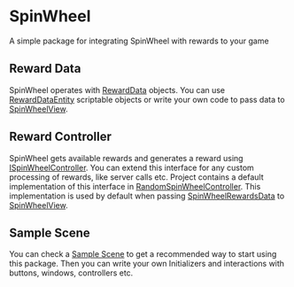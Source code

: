 # SpinWheel
A simple package for integrating SpinWheel with rewards to your game
## Reward Data
SpinWheel operates with [RewardData](Scripts/Data/RewardData.cs) objects. You can use [RewardDataEntity](Scripts/Data/ScriptableObjects/RewardDataEntry.cs) scriptable objects or write your own code to pass data to [SpinWheelView](Scripts/Presentation/SpinWheel/SpinWheelView.cs).
## Reward Controller
SpinWheel gets available rewards and generates a reward using [ISpinWheelController](Scripts/Domain/Interfaces/ISpinWheelController.cs). You can extend this interface for any custom processing of rewards, like server calls etc. Project contains a default implementation of this interface in [RandomSpinWheelController](Scripts/Domain/RandomSpinWheelController.cs). This implementation is used by default when passing [SpinWheelRewardsData](Scripts/Data/SpinWheelRewardsData.cs) to [SpinWheelView](Scripts/Presentation/SpinWheel/SpinWheelView.cs).
## Sample Scene
You can check a [Sample Scene](Sample/SampleScene.unity) to get a recommended way to start using this package. Then you can write your own Initializers and interactions with buttons, windows, controllers etc.
